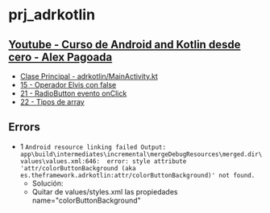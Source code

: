 # prj_adrkotlin

## [Youtube - Curso de Android and Kotlin desde cero - Alex Pagoada](https://www.youtube.com/playlist?list=PLfkODrpjGnhmzRSUC5L-M_BjkyavnSKXS)

- [Clase Principal - adrkotlin/MainActivity.kt](https://github.com/eacevedof/prj_adrkotlin/blob/master/app/src/main/java/es/theframework/adrkotlin/MainActivity.kt)
- [15 - Operador Elvis con false](https://youtu.be/Qaa9F4Uv4E4?list=PLfkODrpjGnhmzRSUC5L-M_BjkyavnSKXS&t=794)
- [21 - RadioButton evento onClick](https://youtu.be/wBPdVE2-aAE?list=PLfkODrpjGnhmzRSUC5L-M_BjkyavnSKXS)
- [22 - Tipos de array](https://www.youtube.com/watch?v=PE22BxijE7M&list=PLfkODrpjGnhmzRSUC5L-M_BjkyavnSKXS&index=22)

## Errors
- 1 `Android resource linking failed Output: app\build\intermediates\incremental\mergeDebugResources\merged.dir\values\values.xml:646: 
     error: style attribute 'attr/colorButtonBackground (aka es.theframework.adrkotlin:attr/colorButtonBackground)' not found.`
    - Solución:
    - Quitar de values/styles.xml las propiedades name="colorButtonBackground" 